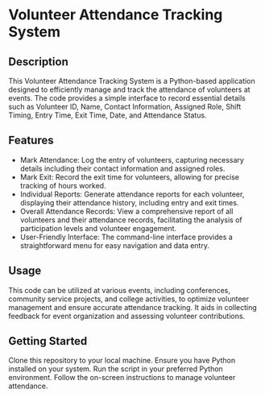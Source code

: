 # Volunteer Attendance Tracking System
## Description
This Volunteer Attendance Tracking System is a Python-based application designed to efficiently manage and track the attendance of volunteers at events. The code provides a simple interface to record essential details such as Volunteer ID, Name, Contact Information, Assigned Role, Shift Timing, Entry Time, Exit Time, Date, and Attendance Status.

## Features
- Mark Attendance: Log the entry of volunteers, capturing necessary details including their contact information and assigned roles.
- Mark Exit: Record the exit time for volunteers, allowing for precise tracking of hours worked.
- Individual Reports: Generate attendance reports for each volunteer, displaying their attendance history, including entry and exit times.
- Overall Attendance Records: View a comprehensive report of all volunteers and their attendance records, facilitating the analysis of participation levels and volunteer engagement.
- User-Friendly Interface: The command-line interface provides a straightforward menu for easy navigation and data entry.
## Usage
This code can be utilized at various events, including conferences, community service projects, and college activities, to optimize volunteer management and ensure accurate attendance tracking. It aids in collecting feedback for event organization and assessing volunteer contributions.

## Getting Started
Clone this repository to your local machine.
Ensure you have Python installed on your system.
Run the script in your preferred Python environment.
Follow the on-screen instructions to manage volunteer attendance.
